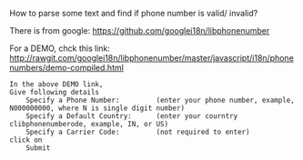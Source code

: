 
How to parse some text
and find
if phone number
is valid/ invalid?

There is  from google:
	https://github.com/googlei18n/libphonenumber

For a DEMO, chck this link:
	http://rawgit.com/googlei18n/libphonenumber/master/javascript/i18n/phonenumbers/demo-compiled.html

	In the above DEMO link,
	Give following details
		Specify a Phone Number:			(enter your phone number, example, N000000000, where N is single digit number)
		Specify a Default Country:  	(enter your courntry clibphonenumberode, example, IN, or US)
		Specify a Carrier Code:  		(not required to enter)
	click on 
		Submit
